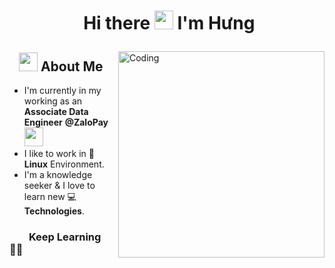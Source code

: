 # <p align="center">️ Hi there <img src="https://raw.githubusercontent.com/KarthikNayak024/KarthikNayak024/master/assets/wave.gif" alt="waving hand" width="30px"> I'm Hưng</p>

<img align="right" alt="Coding" width="330" src="https://media1.giphy.com/media/L8K62iTDkzGX6/giphy.gif">

## &nbsp; &nbsp;<img src="https://i.giphy.com/media/v1.Y2lkPTc5MGI3NjExZnl6Njc2NGd6eXkwc3BwanJnYnl1eXd2M3k4ejV5cWxzb3JmZmE5ciZlcD12MV9pbnRlcm5hbF9naWZfYnlfaWQmY3Q9Zw/QUKqSLmE7vmZP2PkZk/giphy.gif" width="30"> **About Me**

- I'm currently in my working as an **Associate Data Engineer** **@ZaloPay** &nbsp;<img src="https://media.giphy.com/media/GrgmNenozL3Py/giphy.gif" width="30">
- I like to work in 🐧️**Linux** Environment.
- I'm a knowledge seeker & I love to learn new 💻 **Technologies**.


### &nbsp; &nbsp; &nbsp; &nbsp; **Keep Learning** 👨‍🎓️️
